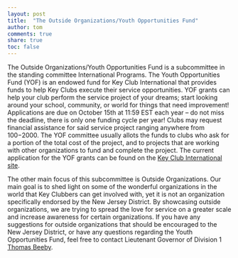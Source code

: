 ```yaml
---
layout: post
title:  "The Outside Organizations/Youth Opportunities Fund"
author: tom
comments: true
share: true
toc: false
---
```

The Outside Organizations/Youth Opportunities Fund is a subcommittee in the standing committee International Programs. The Youth Opportunities Fund (YOF) is an endowed fund for Key Club International that provides funds to help Key Clubs execute their service opportunities. YOF grants can help your club perform the service project of your dreams; start looking around your school, community, or world for things that need improvement! Applications are due on October 15th at 11:59 EST each year – do not miss the deadline, there is only one funding cycle per year! Clubs may request financial assistance for said service project ranging anywhere from $100-$2000. The YOF committee usually allots the funds to clubs who ask for a portion of the total cost of the project, and to projects that are working with other organizations to fund and complete the project. The current application for the YOF grants can be found on the [Key Club International site](www.keyclub.org). 

The other main focus of this subcommittee is Outside Organizations. Our main goal is to shed light on some of the wonderful organizations in the world that Key Clubbers can get involved with, yet it is not an organization specifically endorsed by the New Jersey District. By showcasing outside organizations, we are trying to spread the love for service on a greater scale and increase awareness for certain organizations. If you have any suggestions for outside organizations that should be encouraged to the New Jersey District, or have any questions regarding the Youth Opportunities Fund, feel free to contact Lieutenant Governor of Division 1 [Thomas Beeby](/board/tom.html).